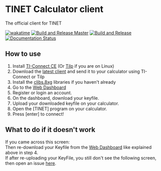 # TINET Calculator client

The official client for TINET

[![wakatime](https://wakatime.com/badge/github/tkbstudios/tinet-calc.svg)](https://wakatime.com/badge/github/tkbstudios/tinet-calc)
[![Build and Release Master](https://github.com/tkbstudios/tinet-calc/actions/workflows/build-release-master.yml/badge.svg)](https://github.com/tkbstudios/tinet-calc/actions/workflows/build-release-master.yml)
[![Build and Release](https://github.com/tkbstudios/tinet-calc/actions/workflows/build-release-dev.yml/badge.svg)](https://github.com/tkbstudios/tinet-calc/actions/workflows/build-release-dev.yml)
[![Documentation Status](https://readthedocs.org/projects/tinet-calc/badge/?version=latest)](https://tinet-calc.readthedocs.io/en/latest/?badge=latest)

## How to use

1. Install [TI-Connect CE](https://education.ti.com/en/products/computer-software/ti-connect-ce-sw) (Or [Tilp](http://lpg.ticalc.org/prj_tilp/) if you are on Linux)
2. Download the [latest client](https://github.com/tkbstudios/tinet-calc/releases/latest) and send it to your calculator using TI-Connect or Tilp
3. Install the [clibs.8xg](https://github.com/CE-Programming/libraries/releases/latest) libraries if you haven't already
4. Go to the [Web Dashboard](https://tinet.tkbstudios.com/)  
5. Register or login an account.  
6. On the dashboard, download your keyfile.  
7. Upload your downloaded keyfile on your calculator.  
8. Open the [TINET] program on your calculator.  
9. Press [enter] to connect!  

## What to do if it doesn't work

If you came across this screen:  
Then re-download your Keyfile from the [Web Dashboard](https://tinet.tkbstudios.com/) like explained above in step 4.  
If after re-uploading your KeyFile, you still don't see the following screen, then open an issue [here](https://github.com/tkbstudios/tinet-calc/issues).
